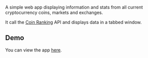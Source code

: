 A simple web app displaying information and stats from all current cryptocurrency coins, markets and exchanges.

It call the [Coin Ranking](https://docs.coinranking.com/) API and displays data in a tabbed window.

## Demo

You can view the app [here](https://vasilisg.github.io/Cryptocurrency-Info/).